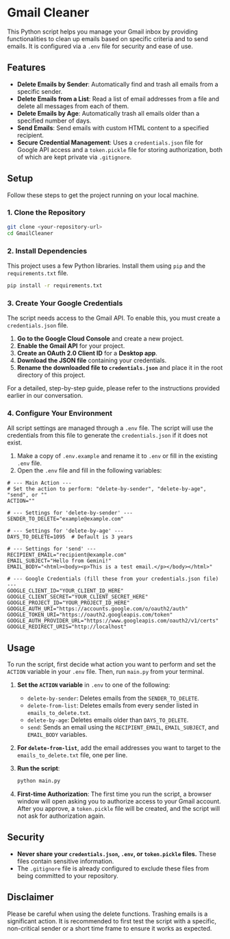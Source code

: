 # Gmail Cleaner

This Python script helps you manage your Gmail inbox by providing functionalities to clean up emails based on specific criteria and to send emails. It is configured via a `.env` file for security and ease of use.

## Features

*   **Delete Emails by Sender**: Automatically find and trash all emails from a specific sender.
*   **Delete Emails from a List**: Read a list of email addresses from a file and delete all messages from each of them.
*   **Delete Emails by Age**: Automatically trash all emails older than a specified number of days.
*   **Send Emails**: Send emails with custom HTML content to a specified recipient.
*   **Secure Credential Management**: Uses a `credentials.json` file for Google API access and a `token.pickle` file for storing authorization, both of which are kept private via `.gitignore`.

## Setup

Follow these steps to get the project running on your local machine.

### 1. Clone the Repository

```bash
git clone <your-repository-url>
cd GmailCleaner
```

### 2. Install Dependencies

This project uses a few Python libraries. Install them using `pip` and the `requirements.txt` file.

```bash
pip install -r requirements.txt
```

### 3. Create Your Google Credentials

The script needs access to the Gmail API. To enable this, you must create a `credentials.json` file.

1.  **Go to the Google Cloud Console** and create a new project.
2.  **Enable the Gmail API** for your project.
3.  **Create an OAuth 2.0 Client ID** for a **Desktop app**.
4.  **Download the JSON file** containing your credentials.
5.  **Rename the downloaded file to `credentials.json`** and place it in the root directory of this project.

For a detailed, step-by-step guide, please refer to the instructions provided earlier in our conversation.

### 4. Configure Your Environment

All script settings are managed through a `.env` file. The script will use the credentials from this file to generate the `credentials.json` if it does not exist.

1.  Make a copy of `.env.example` and rename it to `.env` or fill in the existing `.env` file.
2.  Open the `.env` file and fill in the following variables:

```
# --- Main Action ---
# Set the action to perform: "delete-by-sender", "delete-by-age", "send", or ""
ACTION=""

# --- Settings for 'delete-by-sender' ---
SENDER_TO_DELETE="example@example.com"

# --- Settings for 'delete-by-age' ---
DAYS_TO_DELETE=1095  # Default is 3 years

# --- Settings for 'send' ---
RECIPIENT_EMAIL="recipient@example.com"
EMAIL_SUBJECT="Hello from Gemini!"
EMAIL_BODY="<html><body><p>This is a test email.</p></body></html>"

# --- Google Credentials (fill these from your credentials.json file) ---
GOOGLE_CLIENT_ID="YOUR_CLIENT_ID_HERE"
GOOGLE_CLIENT_SECRET="YOUR_CLIENT_SECRET_HERE"
GOOGLE_PROJECT_ID="YOUR_PROJECT_ID_HERE"
GOOGLE_AUTH_URI="https://accounts.google.com/o/oauth2/auth"
GOOGLE_TOKEN_URI="https://oauth2.googleapis.com/token"
GOOGLE_AUTH_PROVIDER_URL="https://www.googleapis.com/oauth2/v1/certs"
GOOGLE_REDIRECT_URIS="http://localhost"
```

## Usage

To run the script, first decide what action you want to perform and set the `ACTION` variable in your `.env` file. Then, run `main.py` from your terminal.

1.  **Set the `ACTION` variable** in `.env` to one of the following:
    *   `delete-by-sender`: Deletes emails from the `SENDER_TO_DELETE`.
    *   `delete-from-list`: Deletes emails from every sender listed in `emails_to_delete.txt`.
    *   `delete-by-age`: Deletes emails older than `DAYS_TO_DELETE`.
    *   `send`: Sends an email using the `RECIPIENT_EMAIL`, `EMAIL_SUBJECT`, and `EMAIL_BODY` variables.

2.  **For `delete-from-list`**, add the email addresses you want to target to the `emails_to_delete.txt` file, one per line.

3.  **Run the script**:

    ```bash
    python main.py
    ```

3.  **First-time Authorization**: The first time you run the script, a browser window will open asking you to authorize access to your Gmail account. After you approve, a `token.pickle` file will be created, and the script will not ask for authorization again.

## Security

*   **Never share your `credentials.json`, `.env`, or `token.pickle` files.** These files contain sensitive information.
*   The `.gitignore` file is already configured to exclude these files from being committed to your repository.

## Disclaimer

Please be careful when using the delete functions. Trashing emails is a significant action. It is recommended to first test the script with a specific, non-critical sender or a short time frame to ensure it works as expected.
